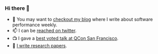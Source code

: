 ### Hi there 👋

- :newspaper: You may want to [checkout my blog](https://lemire.me/blog/) where I write about software performance weekly.
- 📫 I can be [reached on twitter](https://twitter.com/lemire).
- :tv: I gave a [best voted talk at QCon San Francisco](https://www.youtube.com/watch?v=wlvKAT7SZIQ).
- :page_facing_up: [I write research papers](https://lemire.me/en/#publications).

